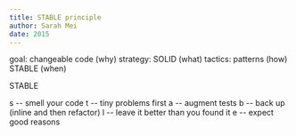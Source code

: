 ```yaml
---
title: STABLE principle
author: Sarah Mei
date: 2015
---
```


goal: changeable code (why)
strategy: SOLID (what)
tactics: patterns (how) STABLE (when)

STABLE

s -- smell your code
t -- tiny problems first
a -- augment tests
b -- back up (inline and then refactor)
l -- leave it better than you found it
e -- expect good reasons
